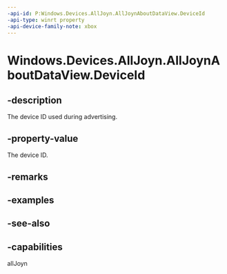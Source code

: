 ```yaml
---
-api-id: P:Windows.Devices.AllJoyn.AllJoynAboutDataView.DeviceId
-api-type: winrt property
-api-device-family-note: xbox
---
```


<!-- Property syntax
public string DeviceId { get; }
-->

# Windows.Devices.AllJoyn.AllJoynAboutDataView.DeviceId

## -description
The device ID used during advertising.

## -property-value
The device ID.

## -remarks

## -examples

## -see-also


## -capabilities
allJoyn